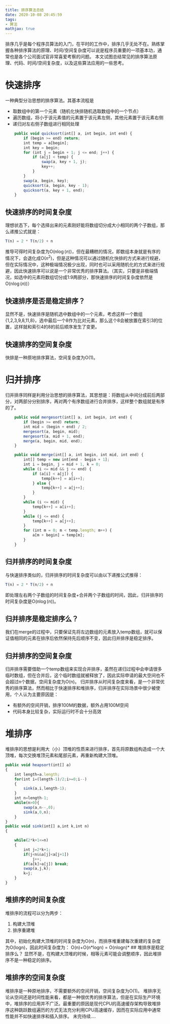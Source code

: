 ```yaml
---
title: 排序算法总结
date: 2020-10-08 20:45:59
tags:
- 算法
mathjax: true
---
```

排序几乎是每个程序员算法的入门，在平时的工作中，排序几乎无处不在。熟练掌握各种排序算法的原理、时间/空间复杂度可以说是程序员重要的一项基本功，通常也是各个公司面试官非常喜爱考察的问题。
本文试图总结常见的排序算法原理、代码、时间/空间复杂度，以及这些算法应用的一些思考。
# 快速排序
一种典型分治思想的排序算法。其基本流程是
- 取数组中的第一个元素（随机化快排随机选取数组中的一个节点）
- 遍历数组，将小于该元素值的元素置于该元素左侧，其他元素置于该元素右侧
- 递归对左右侧子数组进行相同处理
```js
    public void quicksort(int[] a, int begin, int end) {
        if (begin >= end) return;
        int temp = a[begin];
        int key = begin;
        for (int j = begin + 1; j <= end; j++) {
            if (a[j] < temp) {
                swap(a, key + 1, j);
                key++;
            }
        }
        swap(a, begin, key);
        quicksort(a, begin, key - 1);
        quicksort(a, key + 1, end);
    }
```
## 快速排序的时间复杂度
理想状态下，每个选择出来的元素刚好能将数组切分成大小相同的两个子数组，那么递推公式就是：
```js
T(n) = 2 * T(n/2) + n
```
推导可得时间复杂度为O(n$\log(n)$)，但在最糟糕的情况，即数组本身就是有序的情况下，会退化成O($n^{2}$)，但是这种情况可以通过随机化快排的方式来进行规避，但在实际情况中，这种极端情况极少出现，同时也可以采用随机化的方式来进行规避，因此快速排序可以说是一个非常优秀的排序算法。（其实，只要是非极端情况，如选中的元素将数组切分成1:9两部分，那快速排序的时间复杂度依然是O(n$\log(n)$)）
## 快速排序是否是稳定排序？
显然不是，快速排序是随机选中数组中的一个元素，考虑这样一个数组{1,2,3,9,8,11,8}，选中最后一个8作为比对元素，那么这个8会被放置在索引3的位置，这样就和索引4的8的前后顺序发生了变更。
## 快速排序的空间复杂度
快排是一种原地排序算法，空间复杂度为O(1)。
# 归并排序
归并排序同样是利用分治思想的排序算法，其思想是：将数组从中间分成前后两部分，对两部分分别排序，再对两个有序数组进行合并排序，这样整个数组就是有序的了。
```js
    public void mergesort(int[] a, int begin, int end) {
        if (begin >= end) return;
        int mid = (begin + end) / 2;
        mergesort(a, begin, mid);
        mergesort(a, mid + 1, end);
        merge(a, begin, mid, end);
    }

    public void merge(int[] a, int begin, int mid, int end) {
        int[] temp = new int[end - begin + 1];
        int i = begin, j = mid + 1, k = 0;
        while (i <= mid && j <= end) {
            if (a[i] < a[j]) {
                temp[k++] = a[i++];
            } else {
                temp[k++] = a[j++];
            }
        }
        while (i <= mid) {
            temp[k++] = a[i++];
        }
        while (j <= end) {
            temp[k++] = a[j++];
        }
        for (int m = 0; m < temp.length; m++) {
            a[m + begin] = temp[m];
        }
    }
```
## 归并排序的时间复杂度
与快速排序类似的，归并排序的时间复杂度可以由以下递推公式推得：
```js
T(n) = 2 * T(n/2) + n
```
即处理左右两个子数组的时间复杂度+合并两个子数组的时间，因此，归并排序的时间复杂度是O(n$\log(n)$)。
## 归并排序是稳定排序么？
我们在merge的过程中，只要保证先将左边数组的元素放入temp数组，就可以保证值相同的元素在排序后依然保持先后顺序不变，因此归并排序是稳定排序。
## 归并排序的空间复杂度
归并排序需要借助一个temp数组来实现合并排序，虽然在递归过程中会申请很多临时数组，但在合并后，这个临时数组就被释放了，因此实际申请的最大空间也不会超过n个数据，空间复杂度为O(n)。
归并排序从时间复杂度来看，是一个非常优秀的排序算法，然而相比于快速排序和堆排序，归并排序在实际场景中很少被使用，个人认为主要原因是：
- 有额外的空间开销，排序100M的数据，额外占用100M空间
- 代码本身比较复杂，实际运行时不会十分高效 
# 堆排序
堆排序的思想是利用大（小）顶堆的性质来进行排序，首先将原数组构造成一个大顶堆，每次交换堆顶元素和尾部元素，再重新构建大顶堆。
```js
public void heapsort(int[] a)
{
    int length=a.length;
    for(int i=(length-1)/2;i>=0;i--)
    {
        sink(a,i,length-1);
    }
    int n=length-1;
    while(n>0){
        swap(a,n--,0);
        sink(a,0,n);
    }
}
public void sink(int[] a,int k,int n)
{

    while(2*k+1<=n)
    {
        int j=2*k+1;
        if(j<n&&a[j]<a[j+1])
            j++;
        if(a[k]>a[j]) break;
        swap(a,j,k);
        k=j;
    }
}
```

## 堆排序的时间复杂度
堆排序的流程可以分为两步：
1. 构建大顶堆
2. 排序重建堆

其中，初始化构建大顶堆的时间复杂度为O(n)，而排序堆重建每次重建的复杂度为O(logn)，因此时间复杂度为：
O(n)+O(n\*logn) = O(nlogn)* ## 堆排序是稳定排序么？
显然不是，在构建大顶堆的时候，相等元素可能会调整顺序，因此堆排序不是一种稳定的排序。
## 堆排序的空间复杂度
堆排序是一种原地排序，不需要额外的空间开销，空间复杂度为O(1)。
堆排序无论从空间还是时间性能来看，都是一种很优秀的排序算法，但是在实际生产环境中，堆排序的应用并不广泛。最重要的原因是现代CPU的高速缓存架构导致堆排序这种跳跃数组遍历的方式无法充分利用CPU高速缓存，因而在实际应用中通常性能并不如快速排序和插入排序。
未完待续….